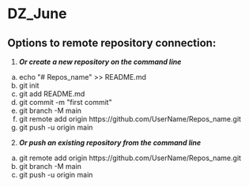 # DZ_June
## Options to remote repository connection:
1. __*Or create a new repository on the command line*__
<ol type="a">
<li> echo "# Repos_name" >> README.md </li>
<li> git init </li>
<li> git add README.md </li>
<li> git commit -m "first commit" </li>
<li> git branch -M main </li>
<li> git remote add origin https://github.com/UserName/Repos_name.git </li>
<li> git push -u origin main </li>
</ol>

2. __*Or push an existing repository from the command line*__
<ol type="a">
<li> git remote add origin https://github.com/UserName/Repos_name.git </li>
<li> git branch -M main </li>
<li> git push -u origin main </li>
</ol>

